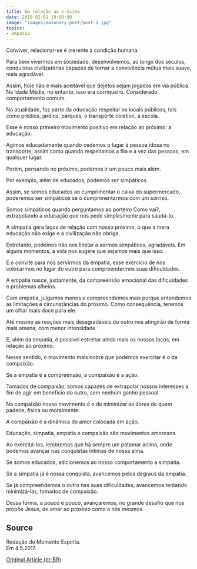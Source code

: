 ```yaml
---
title: Em relação ao próximo
date: 2019-02-01 19:00:00
image: "images/masonary-post/post-2.jpg"
topics: 
- empatia
---
```


Conviver, relacionar-se é inerente à condição humana.

Para bem vivermos em sociedade, desenvolvemos, ao longo dos séculos, conquistas
civilizatórias capazes de tornar a convivência mútua mais suave, mais
agradável.

Assim, hoje não é mais aceitável que dejetos sejam jogados em via pública. Na
Idade Média, no entanto, isso era corriqueiro. Considerado comportamento comum.

Na atualidade, faz parte da educação respeitar os locais públicos, tais como
prédios, jardins, parques, o transporte coletivo, a escola.

Esse é nosso primeiro movimento positivo em relação ao próximo: a educação.

Agimos educadamente quando cedemos o lugar à pessoa idosa no transporte, assim
como quando respeitamos a fila e a vez das pessoas, em qualquer lugar.

Porém, pensando no próximo, podemos ir um pouco mais além.

Por exemplo, além de educados, podemos ser simpáticos.

Assim, se somos educados ao cumprimentar o caixa do supermercado, poderemos ser
simpáticos se o cumprimentarmos com um sorriso.

Somos simpáticos quando perguntamos ao porteiro Como vai?, extrapolando a
educação que nos pede simplesmente para saudá-lo.

A simpatia gera laços de relação com nosso próximo, o que a mera educação não
exige e a civilização não obriga.

Entretanto, podemos não nos limitar a sermos simpáticos, agradáveis. Em alguns
momentos, a vida nos sugere que sejamos mais que isso.

É o convite para nos servirmos da empatia, esse exercício de nos colocarmos no
lugar do outro para compreendermos suas dificuldades.

A empatia nasce, justamente, da compreensão emocional das dificuldades e
problemas alheios.

Com empatia, julgamos menos e compreendemos mais porque entendemos as
limitações e circunstâncias do próximo. Como consequência, teremos um olhar
mais doce para ele.

Até mesmo as reações mais desagradáveis do outro nos atingirão de forma mais
amena, com menor intensidade.

E, além da empatia, é possível estreitar ainda mais os nossos laços, em relação
ao próximo.

Nesse sentido, o movimento mais nobre que podemos exercitar é o da compaixão.

Se a empatia é a compreensão, a compaixão é a ação.

Tomados de compaixão, somos capazes de extrapolar nossos interesses a fim de
agir em benefício do outro, sem nenhum ganho pessoal.

Na compaixão nosso movimento é o de minimizar as dores de quem padece, física
ou moralmente.

A compaixão é a dinâmica do amor colocada em ação.

Educação, simpatia, empatia e compaixão são movimentos amorosos.

Ao exercitá-los, lembremos que há sempre um patamar acima, onde podemos avançar
nas conquistas íntimas de nossa alma.

Se somos educados, adicionemos ao nosso comportamento a simpatia.

Se a simpatia já é nossa conquista, avancemos pelos degraus da empatia.

Se já compreendemos o outro nas suas dificuldades, avancemos tentando
minimizá-las, tomados de compaixão.

Dessa forma, a pouco e pouco, avançaremos, no grande desafio que nos propõe
Jesus, de amar ao próximo como a nós mesmos.

## Source
Redação do Momento Espírita.  
Em 4.5.2017.


[Original Article (pt-BR)](http://momento.com.br/pt/ler_texto.php?id=5095)

